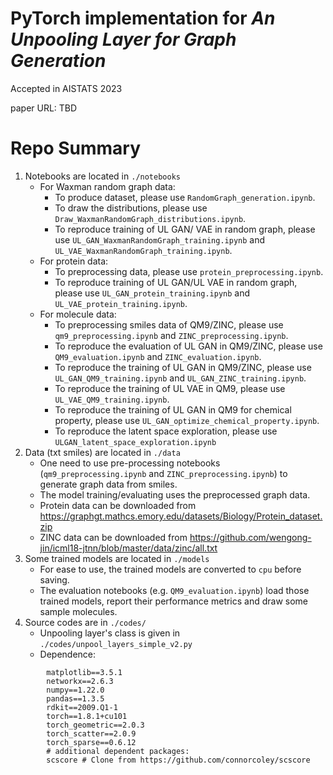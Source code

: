 # PyTorch implementation for _An Unpooling Layer for Graph Generation_
Accepted in AISTATS 2023

paper URL: TBD

# Repo Summary

1. Notebooks are located in `./notebooks`
	- For Waxman random graph data:
		- To produce dataset, please use `RandomGraph_generation.ipynb`.
		- To draw the distributions, please use `Draw_WaxmanRandomGraph_distributions.ipynb`.
		- To reproduce training of UL GAN/ VAE in random graph, please use `UL_GAN_WaxmanRandomGraph_training.ipynb` and `UL_VAE_WaxmanRandomGraph_training.ipynb`.
	- For protein data:
		- To preprocessing data, please use `protein_preprocessing.ipynb`.
		- To reproduce training of UL GAN/UL VAE in random graph, please use `UL_GAN_protein_training.ipynb` and `UL_VAE_protein_training.ipynb`.
	- For molecule data:
		- To preprocessing smiles data of QM9/ZINC, please use `qm9_preprocessing.ipynb` and `ZINC_preprocessing.ipynb`.
		- To reproduce the evaluation of UL GAN in QM9/ZINC, please use `QM9_evaluation.ipynb` and `ZINC_evaluation.ipynb`.
		- To reproduce the training of UL GAN in QM9/ZINC, please use `UL_GAN_QM9_training.ipynb` and `UL_GAN_ZINC_training.ipynb`.
		- To reproduce the training of UL VAE in QM9, please use `UL_VAE_QM9_training.ipynb`.
		- To reproduce the training of UL GAN in QM9 for chemical property, please use `UL_GAN_optimize_chemical_property.ipynb`.
		- To reproduce the latent space exploration, please use `ULGAN_latent_space_exploration.ipynb`
2. Data (txt smiles) are located in `./data`
	- One need to use pre-processing notebooks (`qm9_preprocessing.ipynb` and `ZINC_preprocessing.ipynb`) to generate graph data from smiles.
	- The model training/evaluating uses the preprocessed graph data.
	- Protein data can be downloaded from https://graphgt.mathcs.emory.edu/datasets/Biology/Protein_dataset.zip
	- ZINC data can be downloaded from https://github.com/wengong-jin/icml18-jtnn/blob/master/data/zinc/all.txt
3. Some trained models are located in `./models`
	- For ease to use, the trained models are converted to `cpu` before saving.
	- The evaluation notebooks (e.g. `QM9_evaluation.ipynb`) load those trained models, report their performance metrics and draw some sample molecules.
4. Source codes are in `./codes/`
	- Unpooling layer's class is given in `./codes/unpool_layers_simple_v2.py`
	- Dependence:
```
		matplotlib==3.5.1
		networkx==2.6.3
		numpy==1.22.0
		pandas==1.3.5
		rdkit==2009.Q1-1
		torch==1.8.1+cu101
		torch_geometric==2.0.3
		torch_scatter==2.0.9
		torch_sparse==0.6.12
		# additional dependent packages:
		scscore # Clone from https://github.com/connorcoley/scscore
```
